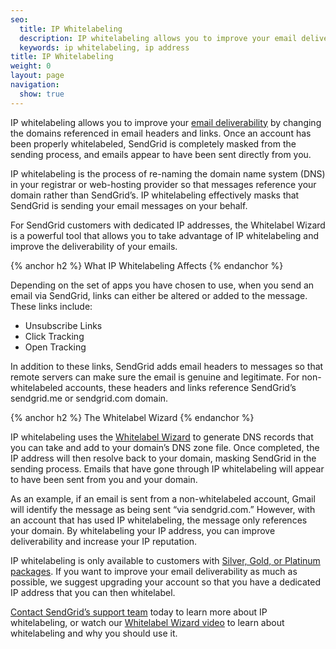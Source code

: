 ```yaml
---
seo:
  title: IP Whitelabeling
  description: IP whitelabeling allows you to improve your email deliverability by changing the domains referenced in email headers and links.
  keywords: ip whitelabeling, ip address
title: IP Whitelabeling
weight: 0
layout: page
navigation:
  show: true
---
```


IP whitelabeling allows you to improve your [email deliverability]({{root_url}}/Glossary/email_deliverability.html) by changing the domains referenced in email headers and links. Once an account has been properly whitelabeled, SendGrid is completely masked from the sending process, and emails appear to have been sent directly from you.

IP whitelabeling is the process of re-naming the domain name system (DNS) in your registrar or web-hosting provider so that messages reference your domain rather than SendGrid’s. IP whitelabeling effectively masks that SendGrid is sending your email messages on your behalf.

For SendGrid customers with dedicated IP addresses, the Whitelabel Wizard is a powerful tool that allows you to take advantage of IP whitelabeling and improve the deliverability of your emails.

{% anchor h2 %}
What IP Whitelabeling Affects
{% endanchor %}

Depending on the set of apps you have chosen to use, when you send an email via SendGrid, links can either be altered or added to the message. These links include:

* Unsubscribe Links
* Click Tracking
* Open Tracking

In addition to these links, SendGrid adds email headers to messages so that remote servers can make sure the email is genuine and legitimate. For non-whitelabeled accounts, these headers and links reference SendGrid’s sendgrid.me or sendgrid.com domain.

{% anchor h2 %}
The Whitelabel Wizard
{% endanchor %}

IP whitelabeling uses the [Whitelabel Wizard]({{root_url}}/User_Guide/whitelabel_wizard.html) to generate DNS records that you can take and add to your domain’s DNS zone file. Once completed, the IP address will then resolve back to your domain, masking SendGrid in the sending process. Emails that have gone through IP whitelabeling will appear to have been sent from you and your domain.

As an example, if an email is sent from a non-whitelabeled account, Gmail will identify the message as being sent “via sendgrid.com.” However, with an account that has used IP whitelabeling, the message only references your domain. By whitelabeling your IP address, you can improve deliverability and increase your IP reputation.

IP whitelabeling is only available to customers with [Silver, Gold, or Platinum packages](https://sendgrid.com/transactional-email/pricing). If you want to improve your email deliverability as much as possible, we suggest upgrading your account so that you have a dedicated IP address that you can then whitelabel.

[Contact SendGrid’s support team](https://sendgrid.zendesk.com/hc/en-us) today to learn more about IP whitelabeling, or watch our [Whitelabel Wizard video]({{root_url}}/VidGrid/whitelabel.html) to learn about whitelabeling and why you should use it.
